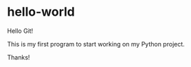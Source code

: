 # hello-world

Hello Git!

This is my first program to start working on my Python project.

Thanks!
